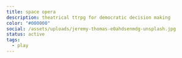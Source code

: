 ```yaml
---
title: space opera
description: theatrical ttrpg for democratic decision making
color: "#000000"
social: /assets/uploads/jeremy-thomas-e0ahdsenmdg-unsplash.jpg
status: active
tags:
  - play
---
```

